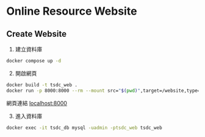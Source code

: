 # Online Resource Website

## Create Website
1. 建立資料庫
```sh
docker compose up -d
```

2. 開啟網頁
```sh
docker build -t tsdc_web .
docker run -p 8000:8000 --rm --mount src="$(pwd)",target=/website,type=bind tsdc_web
```
網頁連結 <localhost:8000>

3. 進入資料庫
```sh
docker exec -it tsdc_db mysql -uadmin -ptsdc_web tsdc_web
```